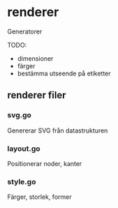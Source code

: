 # renderer
Generatorer

TODO:

- dimensioner
- färger
- bestämma utseende på etiketter


## renderer filer

### svg.go
Genererar SVG från datastrukturen

### layout.go
Positionerar noder, kanter

### style.go
Färger, storlek, former

